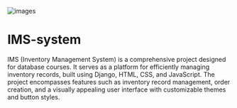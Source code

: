 
![images](https://github.com/Daniyalhash/IMS-system/assets/110484391/5a4b1ada-a151-443d-9fb4-e56e43a61852)

# IMS-system
IMS (Inventory Management System) is a comprehensive project designed for database courses. It serves as a platform for efficiently managing inventory records, built using Django, HTML, CSS, and JavaScript. The project encompasses features such as inventory record management, order creation, and a visually appealing user interface with customizable themes and button styles.
